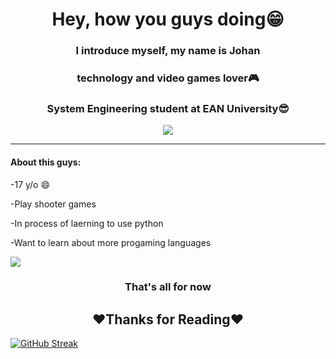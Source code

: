 <h1 align="center">Hey, how you guys doing😁</h1>
<h3 align="center">I introduce myself, my name is Johan</h3>
<h3 align="center">technology and video games lover🎮</h3>
<h3 align="center">System Engineering student at EAN University😎</h3>
<p align="center"> 
  <img src="https://media.giphy.com/media/jRtZJvoWxWVJ7uF1cx/giphy.gif"/> 
</p>

---

#### About this guys:

-17 y/o 😄

-Play shooter games

-In process of laerning to use python

-Want to learn about more progaming languages

<p alighn="left">
  <img src="https://media.giphy.com/media/jRtZJvoWxWVJ7uF1cx/giphy.gif"/> 
</p>

<h3 align="center"> That's all for now</h3>

<h2 align="center"> ❤️Thanks for Reading❤️</h2>










[![GitHub Streak](http://github-readme-streak-stats.herokuapp.com?user=JohanP98&theme=dark&hide_border=true&border_radius=5.1)](https://git.io/streak-stats)
